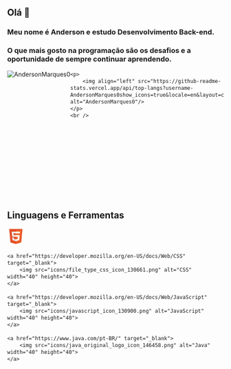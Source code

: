 ## Olá 👋

### Meu nome é Anderson e estudo Desenvolvimento Back-end.

### O que mais gosto na programação são os desafios e a oportunidade de sempre continuar aprendendo.

<div>
    <p>
        <img align="left" src="https://github-readme-stats.vercel.app/api?username=AndersonMarques0&show_icons-true&locale-en" alt="AndersonMarques0" />
    </p>

    <p>
        <img align="left" src="https://github-readme-stats.vercel.app/api/top-langs?username-AndersonMarques0show_icons=true&locale=en&layout=compact"  alt="AndersonMarques0"/>
    </p>
    <br />
</div>

<br />
<br />
<br />
<br />
<br />
<br />
<br />
<br />
<br />
<br />

## Linguagens e Ferramentas

<p align="left">
    <a href="https://developer.mozilla.org/en-US/docs/Web/HTML" target="_blank">
        <img src="icons/file_type_html_icon_130541.png" alt="HTML" width="40" height="40"> 
    </a>

    <a href="https://developer.mozilla.org/en-US/docs/Web/CSS" target="_blank">
        <img src="icons/file_type_css_icon_130661.png" alt="CSS" width="40" height="40"> 
    </a>

    <a href="https://developer.mozilla.org/en-US/docs/Web/JavaScript" target="_blank">
        <img src="icons/javascript_icon_130900.png" alt="JavaScript" width="40" height="40"> 
    </a>

    <a href="https://www.java.com/pt-BR/" target="_blank">
        <img src="icons/java_original_logo_icon_146458.png" alt="Java" width="40" height="40"> 
    </a>
</p>
